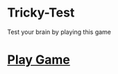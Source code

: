 # Tricky-Test
Test your brain by playing this game
# [Play Game](https://coding-interface.github.io/Tricky-Test/)
